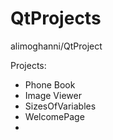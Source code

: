 # QtProjects
alimoghanni/QtProject

Projects:
- Phone Book
- Image Viewer
- SizesOfVariables
- WelcomePage
-